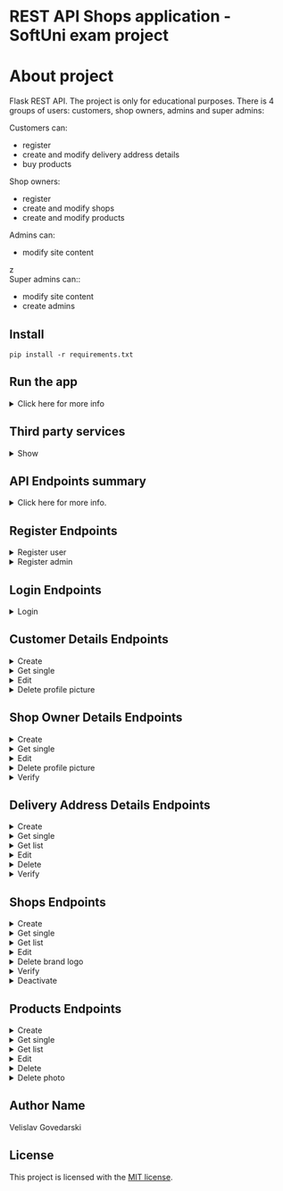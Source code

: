 # REST API Shops application - SoftUni exam project

# About project

Flask REST API. The project is only for educational purposes.
There is 4 groups of users: customers, shop owners, admins and super admins:

<div>Customers can:</div>
<ul>
    <li>register</li>
    <li>create and modify delivery address details</li>
    <li>buy products</li>
</ul>

<div>Shop owners:</div>
<ul>
    <li>register</li>
    <li>create and modify shops</li>
    <li>create and modify products</li>
</ul>

<div>Admins can:</div>
<ul>
<li>modify site content</li>
</ul>
z
<div>Super admins can::</div>
<ul><li>modify site content</li>
<li>create admins</li></ul>

## Install

    pip install -r requirements.txt

## Run the app

<details>
<summary> 
    Click here for more info
</summary>

    For Unix, Linux, macOS, etc.:
        $ export FLASK_APP=hello
        $ flask run
    
    For Windows:
        > set FLASK_APP=hello
        > flask run

</details>

## Third party services

<details>
<summary> 
    Show
</summary>

    * AWS S3 - service which stores the uploaded files that are uploaded by users
    * Stripe - payment provider which generate payment links for online payment

</details>

## API Endpoints summary

<details>
<summary> 
    Click here for more info. 
 </summary>

<div><a href="#register">Register</a></div>
<div><a href="#login">Login</a></div>
<div></div><a href="#cd">Customer details</a></div>
<div></div><a href="#sod">Shop owner details</a></div>
<div><a href="#shops">Shops</a></div>
<div><a href="#products">Shops</a></div>

</details>

## Register Endpoints

<div id ="register"></div>

<details>
<summary> 
    Register user
</summary>

    Url: /users/register
    Methid: POST
    request: TODO
    Response: TODO
    Description: TODO

</details>

<details>
<summary> 
    Register admin
</summary>

    Url: /users/register
    Methid: Post
    request: TODO
    Response: TODO
    Description: TODO

</details>

## Login Endpoints

<div id ="login"></div>


<details>
<summary> 
    Login
</summary>

    Url: /login
    Methid: POST
    request: TODO
    Response: TODO
    Description: TODO

</details>

## Customer Details Endpoints

<div id ="cd"></div>


<details>
<summary> 
    Create
</summary>

    Url: /customer_details
    Methid: POST
    request: TODO
    Response: TODO
    Description: TODO

</details>


<details>
<summary> 
    Get single
</summary>

    Url: /customer_details/<pk>
    Methid: GET
    request: TODO
    Response: TODO
    Description: TODO

</details>


<details>
<summary> 
    Edit
</summary>

    Url: /customer_details/<pk>
    Methid: PUT
    request: TODO
    Response: TODO
    Description: TODO

</details>

<details>
<summary> 
    Delete profile picture
</summary>

    Url: /customer_details/<pk>/profile_picture
    Methid: DELETE
    request: TODO
    Response: TODO
    Description: TODO

</details>

## Shop Owner Details Endpoints

<div id ="sod"></div>


<details>
<summary> 
    Create
</summary>

    Url: /shop_owner_details
    Methid: POST
    request: TODO
    Response: TODO
    Description: TODO

</details>


<details>
<summary> 
    Get single
</summary>

    Url: /shop_owner_details/<pk>
    Methid: GET
    request: TODO
    Response: TODO
    Description: TODO

</details>


<details>
<summary> 
    Edit
</summary>

    Url: /shop_owner_details/<pk>
    Methid: PUT
    request: TODO
    Response: TODO
    Description: TODO

</details>

<details>
<summary> 
    Delete profile picture
</summary>

    Url: /shop_owner_details/<pk>/profile_picture
    Methid: DELETE
    request: TODO
    Response: TODO
    Description: TODO

</details>

<details>
<summary> 
    Verify 
</summary>

    Url: /shop_owner_details/<pk>/verify
    Methid: PUT
    request: TODO
    Response: TODO
    Description: TODO

</details>

## Delivery Address Details Endpoints

<div id ="sod"></div>


<details>
<summary> 
    Create
</summary>

    Url: /delivery_address_details
    Methid: POST
    request: TODO
    Response: TODO
    Description: TODO

</details>


<details>
<summary> 
    Get single
</summary>

    Url: /delivery_address_details/<pk>
    Methid: GET
    request: TODO
    Response: TODO
    Description: TODO

</details>


<details>
<summary> 
    Get list
</summary>

    Url: /delivery_address_details
    Methid: GET
    request: TODO
    Response: TODO
    Description: TODO

</details>


<details>
<summary> 
    Edit
</summary>

    Url: /delivery_address_details/<pk>
    Methid: PUT
    request: TODO
    Response: TODO
    Description: TODO

</details>

<details>
<summary> 
    Delete
</summary>

    Url: /delivery_address_details/<pk>
    Methid: Delete
    request: TODO
    Response: TODO
    Description: TODO

</details>

<details>
<summary> 
    Verify 
</summary>

    Url: /shop_owner_details/<pk>/verify
    Methid: PUT
    request: TODO
    Response: TODO
    Description: TODO

</details>

## Shops Endpoints

<div id ="sod"></div>


<details>
<summary> 
    Create
</summary>

    Url: /shops
    Methid: POST
    request: TODO
    Response: TODO
    Description: TODO

</details>

<details>
<summary> 
    Get single
</summary>

    Url: /shops/<pk>
    Methid: GET
    request: TODO
    Response: TODO
    Description: TODO

</details>

<details>
<summary> 
    Get list
</summary>

    Url: /shops
    Methid: GET
    request: TODO
    Response: TODO
    Description: TODO

</details>




<details>
<summary> 
    Edit
</summary>

    Url: /shops/<pk>
    Methid: PUT
    request: TODO
    Response: TODO
    Description: TODO

</details>

<details>
<summary> 
    Delete brand logo
</summary>

    Url: /shops/<pk>/brand_logo
    Methid: delete
    request: TODO
    Response: TODO
    Description: TODO

</details>

<details>
<summary> 
    Verify 
</summary>

    Url: /shops/<pk>/verify
    Methid: PUT
    request: TODO
    Response: TODO
    Description: TODO

</details>

<details>
<summary> 
    Deactivate
</summary>

    Url: /shops/<pk>/deactivate
    Methid: PUT
    request: TODO
    Response: TODO
    Description: TODO

</details>

## Products Endpoints

<div id ="products"></div>


<details>
<summary> 
    Create
</summary>

    Url: /product
    Methid: POST
    request: TODO
    Response: TODO
    Description: TODO

</details>

<details>
<summary> 
    Get single
</summary>

    Url: /product/<pk>
    Methid: GET
    request: TODO
    Response: TODO
    Description: TODO

</details>

<details>
<summary> 
    Get list
</summary>

    Url: /product/<pk>
    Methid: GET
    request: TODO
    Response: TODO
    Description: TODO

</details>




<details>
<summary> 
    Edit
</summary>

    Url: /product/<pk>
    Methid: PUT
    request: TODO
    Response: TODO
    Description: TODO

</details>

<details>
<summary> 
    Delete
</summary>

    Url: /product/<pk>
    Methid: DELETE
    request: TODO
    Response: TODO
    Description: TODO

</details>

<details>
<summary> 
    Delete photo
</summary>

    Url: /product/<pk>/product_photo
    Methid: delete
    request: TODO
    Response: TODO
    Description: TODO

</details>

## Author Name

Velislav Govedarski

## License

This project is licensed with the [MIT license](LICENSE).

